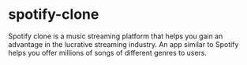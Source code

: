 # spotify-clone
Spotify clone is a music streaming platform that helps you gain an advantage in the lucrative streaming industry. An app similar to Spotify helps you offer millions of songs of different genres to users.
